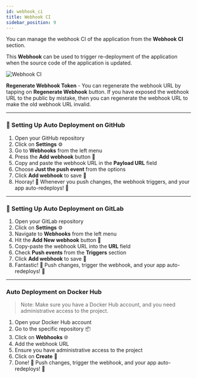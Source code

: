 ```yaml
---
id: webhook_ci
title: Webhook CI
sidebar_position: 9
---
```


You can manage the webhook CI of the application from the **Webhook CI** section.

This **Webhook** can be used to trigger re-deployment of the application when the source code of the application is updated.

![Webhook CI](/assets/2.0.x/application-configure-webhook.png)

**Regenerate Webhook Token** - You can regenerate the webhook URL by tapping on **Regenerate Webhook** button. If you have exposed the webhook URL to the public by mistake, then you can regenerate the webhook URL to make the old webhook URL invalid.

---

### 🚀 Setting Up Auto Deployment on GitHub

1. Open your GitHub repository
2. Click on **Settings** ⚙️
3. Go to **Webhooks** from the left menu
4. Press the **Add webhook** button 🤖
5. Copy and paste the webhook URL in the **Payload URL** field
6. Choose **Just the push event** from the options
7. Click **Add webhook** to save 🚀
8. Hooray! 🎉 Whenever you push changes, the webhook triggers, and your app auto-redeploys! 🔄

---

### 🚀 Setting Up Auto Deployment on GitLab

1. Open your GitLab repository
2. Click on **Settings** ⚙️
3. Navigate to **Webhooks** from the left menu
4. Hit the **Add New webhook** button 🤖
5. Copy-paste the webhook URL into the **URL** field
6. Check **Push events** from the **Triggers** section
7. Click **Add webhook** to save 🚀
8. Fantastic! 🎉 Push changes, trigger the webhook, and your app auto-redeploys! 🔄

---

### Auto Deployment on Docker Hub

> Note: Make sure you have a Docker Hub account, and you need administrative access to the project.

1. Open your Docker Hub account
2. Go to the specific repository 📦
3. Click on **Webhooks** 🌐
4. Add the webhook URL
5. Ensure you have administrative access to the project
6. Click on **Create** 🚀
7. Done! 🎉 Push changes, trigger the webhook, and your app auto-redeploys! 🔄